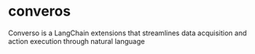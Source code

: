 # converos
Converso is a LangChain extensions that streamlines data acquisition and action execution through natural language
